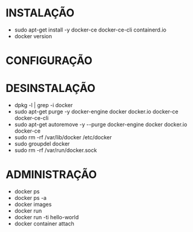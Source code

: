 # INSTALAÇÃO
- sudo apt-get install -y docker-ce docker-ce-cli containerd.io
- docker version

# CONFIGURAÇÃO

# DESINSTALAÇÃO
- dpkg -l | grep -i docker
- sudo apt-get purge -y docker-engine docker docker.io docker-ce docker-ce-cli
- sudo apt-get autoremove -y --purge docker-engine docker docker.io docker-ce
- sudo rm -rf /var/lib/docker /etc/docker
- sudo groupdel docker
- sudo rm -rf /var/run/docker.sock

# ADMINISTRAÇÃO
- docker ps <!-- Lista os containers criados -->
- docker ps -a <!-- Lista todos os containers -->
- docker images <!--Lista as imagens baixadas -->
- docker run <!-- Realiza a execução de um container -->
- docker run -ti hello-world <!-- t (terminal), i (interação), hello-world (imagem) -->
- docker container attach <!-- Acessar container em execução -->
